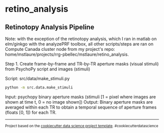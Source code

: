retino_analysis
==============================

Retinotopy Analysis Pipeline
------------

Note: with the exception of the retinotopy analysis, which I ran in matlab on elm/ginkgo with the analyzePRF toolbox, all other scripts/steps are ran on Compute Canada cluster node from my project's repo:
home/mstlaure/projects/rrg-pbellec/mstlaure/retino_analysis.

Step 1. Create frame-by-frame and TR-by-TR aperture masks (visual stimuli) from PsychoPy script and images (stimuli)

Script: src/data/make_stimuli.py

```bash
python -m src.data.make_stimuli
```

Input: psychopy binary aperture masks (stimuli [1 = pixel where images are shown at time t, 0 = no image shown])
Output: Binary aperture masks are averaged within each TR to obtain a temporal sequence of aperture frames (floats [0, 1]) for each TR.




--------

<p><small>Project based on the <a target="_blank" href="https://drivendata.github.io/cookiecutter-data-science/">cookiecutter data science project template</a>. #cookiecutterdatascience</small></p>
